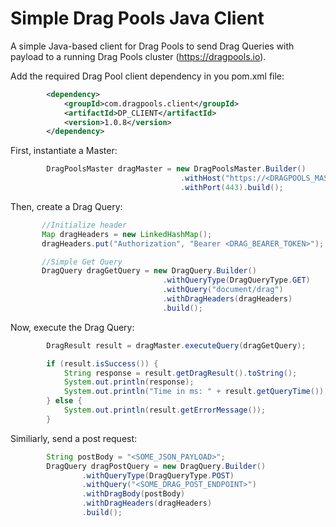 # Simple Drag Pools Java Client
A simple Java-based client for Drag Pools to send Drag Queries with payload to a running Drag Pools cluster (https://dragpools.io).

Add the required Drag Pool client dependency in you pom.xml file:

```xml
        <dependency>
            <groupId>com.dragpools.client</groupId>
            <artifactId>DP_CLIENT</artifactId>
            <version>1.0.8</version>
        </dependency>
```

First, instantiate a Master:

```java
        DragPoolsMaster dragMaster = new DragPoolsMaster.Builder()
                                      .withHost("https://<DRAGPOOLS_MASTER_IP>")
                                      .withPort(443).build();
```

Then, create a Drag Query:

```java
       //Initialize header
       Map dragHeaders = new LinkedHashMap();
       dragHeaders.put("Authorization", "Bearer <DRAG_BEARER_TOKEN>");

       //Simple Get Query
       DragQuery dragGetQuery = new DragQuery.Builder()
                                  .withQueryType(DragQueryType.GET)
                                  .withQuery("document/drag")
                                  .withDragHeaders(dragHeaders)
                                  .build();
```

Now, execute the Drag Query:

```java
        DragResult result = dragMaster.executeQuery(dragGetQuery);

        if (result.isSuccess()) {
            String response = result.getDragResult().toString();
            System.out.println(response);
            System.out.println("Time in ms: " + result.getQueryTime());
        } else {
            System.out.println(result.getErrorMessage());
        }
```

Similiarly, send a post request:

```java
        String postBody = "<SOME_JSON_PAYLOAD>";
        DragQuery dragPostQuery = new DragQuery.Builder()
                .withQueryType(DragQueryType.POST)
                .withQuery("<SOME_DRAG_POST_ENDPOINT>")
                .withDragBody(postBody)
                .withDragHeaders(dragHeaders)
                .build();

```
        
        
